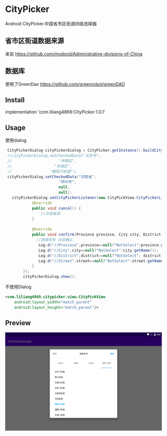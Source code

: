 # CityPicker
Android CityPicker.中国省市区街道四级选择器

## 省市区街道数据来源
来自 https://github.com/modood/Administrative-divisions-of-China

## 数据库
使用了GreenDao https://github.com/greenrobot/greenDAO

## Install
implementation 'com.liliang4869:CityPicker:1.0.1'

## Usage
使用dialog
```java
 CityPickerDialog cityPickerDialog = CityPicker.getInstance().buildCityPickerDialog(MainActivity.this);
 //cityPickerDialog.setCheckedData("北京市",
 //                     "市辖区",
 //                   "东城区",
 //                 "朝阳门街道");
 cityPickerDialog.setCheckedData("河南省",
                        "郑州市",
                        null,
                        null);
   cityPickerDialog.setCityPickerListener(new CityPickView.CityPickerListener() {
            @Override
            public void cancel() {
                //点击取消
            }

            @Override
            public void confirm(Province province, City city, District district, Street street) {
              //选择完毕 点击确认
               Log.d("//Province",province==null?"NotSelect":province.getName());
               Log.d("//City",city==null?"NotSelect":city.getName());
               Log.d("//District",district==null?"NotSelect": district.getName());
               Log.d("//Street",street==null?"NotSelect":street.getName());
            }
        });
        cityPickerDialog.show();
```

不使用Dialog
```xml
<com.liliang4869.citypicker.view.CityPickView
    android:layout_width="match_parent"
    android:layout_height="match_parent"/>
```

## Preview
![img](https://github.com/liliang4869/CityPicker/blob/main/img/device-2020-11-06-170428.png)

